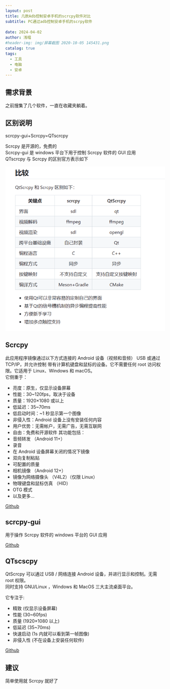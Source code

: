 ```yaml
---
layout: post
title: 几款Adb控制安卓手机的scrcpy软件对比
subtitle: PC通过adb控制安卓手机的scrpy软件

date: 2024-04-02
author: 浅唱
#header-img: img/屏幕截图 2020-10-05 145431.png
catalog: true
tags:
  - 工具
  - 电脑
  - 安卓
---
```


## 需求背景

之前搜集了几个软件，一直在收藏夹躺着。

## 区别说明

scrcpy-gui+Scrcpy=QTscrcpy

Scrcpy 是开源的，免费的  
Scrcpy-gui 是 windows 平台下用于控制 Scrcpy 软件的 GUI 应用  
QTscrcpy 与 Scrcpy 的区别官方表示如下

![](/img/2024-04-02-15-33-29.png)

## Scrcpy

此应用程序镜像通过以下方式连接的 Android 设备（视频和音频） USB 或通过 TCP/IP，并允许控制 带有计算机键盘和鼠标的设备。它不需要任何 root 访问权限。它适用于 Linux、Windows 和 macOS。  
它侧重于：

- 亮度：原生，仅显示设备屏幕
- 性能：30~120fps，取决于设备
- 质量：1920×1080 或以上
- 低延迟：35~70ms
- 低启动时间：~1 秒显示第一个图像
- 非侵入性：Android 设备上没有安装任何内容
- 用户优势：无需帐户，无需广告，无需互联网
- 自由：免费和开源软件
  其功能包括：
- 音频转发 （Android 11+）
- 录音
- 在 Android 设备屏幕关闭的情况下镜像
- 双向复制粘贴
- 可配置的质量
- 相机镜像 （Android 12+）
- 镜像为网络摄像头 （V4L2）（仅限 Linux）
- 物理键盘和鼠标仿真 （HID）
- OTG 模式
- 以及更多...

[Github](https://github.com/Genymobile/scrcpy)

## scrcpy-gui

用于操作 Scrcpy 软件的 windows 平台的 GUI 应用

[Github](https://github.com/Tomotoes/scrcpy-gui)

## QTscscpy

QtScrcpy 可以通过 USB / 网络连接 Android 设备，并进行显示和控制。无需 root 权限。  
同时支持 GNU/Linux ，Windows 和 MacOS 三大主流桌面平台。

它专注于:

- 精致 (仅显示设备屏幕)
- 性能 (30~60fps)
- 质量 (1920×1080 以上)
- 低延迟 (35~70ms)
- 快速启动 (1s 内就可以看到第一帧图像)
- 非侵入性 (不在设备上安装任何软件)

[Github](https://github.com/barry-ran/QtScrcpy/)

## 建议

简单使用就 Scrcpy 就好了
